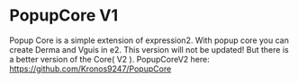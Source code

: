 # PopupCore V1

Popup Core is a simple extension of expression2. With popup core you can create Derma and Vguis in e2. This version will not be updated! But there is a better version of the Core( V2 ).
PopupCoreV2 here: https://github.com/Kronos9247/PopupCore
